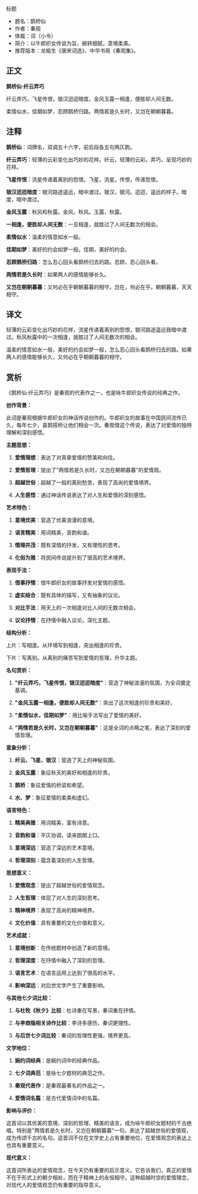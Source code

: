 标题
- 题名：鹊桥仙
- 作者：秦观
- 体裁：词（小令）
- 简介：以牛郎织女传说为旨，婉转细腻，意境柔美。
- 推荐版本：龙榆生《唐宋词选》、中华书局《秦观集》。

## 正文

**鹊桥仙·纤云弄巧**

纤云弄巧，飞星传恨，银汉迢迢暗度。金风玉露一相逢，便胜却人间无数。

柔情似水，佳期如梦，忍顾鹊桥归路。两情若是久长时，又岂在朝朝暮暮。

## 注释

**鹊桥仙**：词牌名，双调五十六字，前后段各五句两仄韵。

**纤云弄巧**：轻薄的云彩变化出巧妙的花样。纤云，轻薄的云彩。弄巧，呈现巧妙的花样。

**飞星传恨**：流星传递着离别的怨恨。飞星，流星。传恨，传递怨恨。

**银汉迢迢暗度**：银河路途遥远，暗中渡过。银汉，银河。迢迢，遥远的样子。暗度，暗中渡过。

**金风玉露**：秋风和秋露。金风，秋风。玉露，秋露。

**一相逢，便胜却人间无数**：一旦相逢，就胜过了人间无数次的相会。

**柔情似水**：温柔的情意如水一般。

**佳期如梦**：美好的约会如梦一般。佳期，美好的约会。

**忍顾鹊桥归路**：怎么忍心回头看鹊桥归去的路。忍顾，忍心回头看。

**两情若是久长时**：如果两人的感情能够长久。

**又岂在朝朝暮暮**：又何必在乎朝朝暮暮的相守。岂在，何必在乎。朝朝暮暮，天天相守。

## 译文

轻薄的云彩变化出巧妙的花样，流星传递着离别的怨恨，银河路途遥远我暗中渡过。秋风秋露中的一次相逢，就胜过了人间无数次的相会。

温柔的情意如水一般，美好的约会如梦一般，怎么忍心回头看鹊桥归去的路。如果两人的感情能够长久，又何必在乎朝朝暮暮的相守。

## 赏析

《鹊桥仙·纤云弄巧》是秦观的代表作之一，也是咏牛郎织女传说的经典之作。

**创作背景：**

此词是秦观根据牛郎织女的神话传说创作的。牛郎织女的故事在中国民间流传已久，每年七夕，喜鹊搭桥让他们相会一次。秦观借这个传说，表达了对爱情的独特理解和深刻感悟。

**主题思想：**

1. **爱情理想**：表达了对真挚爱情的赞美和向往。

2. **爱情哲理**：提出了"两情若是久长时，又岂在朝朝暮暮"的爱情观。

3. **超越世俗**：超越了一般的离别愁苦，表现了高尚的爱情境界。

4. **人生感悟**：通过神话传说表达了对人生和爱情的深刻感悟。

**艺术特色：**

1. **意境优美**：营造了优美浪漫的意境。

2. **语言精美**：用词精美，音韵和谐。

3. **情理并茂**：既有深情的抒发，又有理性的思考。

4. **化俗为雅**：将民间传说提升到了很高的艺术境界。

**表现手法：**

1. **借事抒情**：借牛郎织女的故事抒发对爱情的感悟。

2. **虚实结合**：既有具体的描写，又有抽象的议论。

3. **对比手法**：用天上的一次相逢对比人间的无数次相会。

4. **议论抒情**：在抒情中融入议论，深化主题。

**结构分析：**

上片：写相逢。从环境写到相逢，突出相逢的珍贵。

下片：写离别。从离别的痛苦写到爱情的哲理，升华主题。

**名句赏析：**

1. **"纤云弄巧，飞星传恨，银汉迢迢暗度"**：营造了神秘浪漫的氛围，为全词奠定基调。

2. **"金风玉露一相逢，便胜却人间无数"**：突出了这次相逢的珍贵和美好。

3. **"柔情似水，佳期如梦"**：用比喻手法写出了爱情的美好。

4. **"两情若是久长时，又岂在朝朝暮暮"**：这是全词的点睛之笔，表达了深刻的爱情哲理。

**意象分析：**

1. **纤云、飞星、银汉**：营造了天上的神秘氛围。

2. **金风玉露**：象征秋天的美好和相逢的珍贵。

3. **鹊桥**：象征爱情的桥梁和希望。

4. **水、梦**：象征爱情的柔美和虚幻。

**语言特色：**

1. **精美典雅**：用词精美，富有诗意。

2. **音韵和谐**：平仄协调，读来朗朗上口。

3. **意境深远**：营造了深远的艺术意境。

4. **哲理深刻**：蕴含着深刻的人生哲理。

**思想意义：**

1. **爱情观念**：提出了超越世俗的爱情观念。

2. **人生哲理**：体现了对人生的深刻思考。

3. **精神境界**：表现了高尚的精神境界。

4. **文化价值**：具有重要的文化价值和意义。

**艺术成就：**

1. **意境创新**：在传统题材中创造了新的意境。

2. **哲理深度**：在抒情中融入了深刻的哲理。

3. **语言艺术**：在语言运用上达到了很高的水平。

4. **影响深远**：对后世文学产生了重要影响。

**与其他七夕词比较：**

1. **与杜牧《秋夕》比较**：杜诗重在写景，秦词重在抒情。

2. **与李商隐相关诗作比较**：李诗多感伤，秦词更理性。

3. **与后世七夕词比较**：秦词的哲理性更强，境界更高。

**文学地位：**

1. **婉约词经典**：是婉约词中的经典作品。

2. **七夕词典范**：是咏七夕题材的典范之作。

3. **秦观代表作**：是秦观最著名的作品之一。

4. **爱情词名篇**：是古代爱情词中的名篇。

**影响与评价：**

这首词以其优美的意境、深刻的哲理、精美的语言，成为咏牛郎织女题材的千古绝唱。特别是"两情若是久长时，又岂在朝朝暮暮"一句，表达了超越世俗的爱情观，成为传颂千古的名句。这首词不仅在文学史上占有重要地位，在爱情观念的表达上也具有重要意义。

**现代意义：**

这首词所表达的爱情观念，在今天仍有重要的启示意义。它告诉我们，真正的爱情不在于形式上的朝夕相处，而在于精神上的永恒相守。这种超越时空的爱情理念，对现代人的爱情观念仍有重要的指导意义。